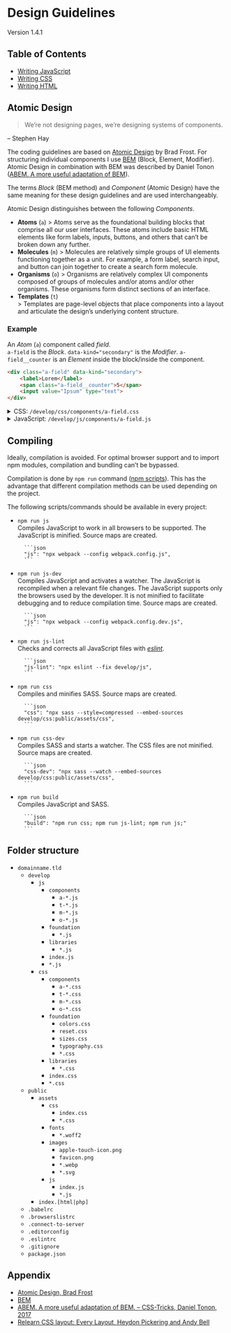 # Design Guidelines
Version 1.4.1

## Table of Contents

- [Writing JavaScript](js/README.md)
- [Writing CSS](css/README.md)
- [Writing HTML](html/README.md)


## Atomic Design

> We’re not designing pages, we’re designing systems of components. 

– Stephen Hay

The coding guidelines are based on [Atomic Design](https://atomicdesign.bradfrost.com) by Brad Frost. For structuring individual components I use [BEM](https://getbem.com) (Block, Element, Modifier). Atomic Design in combination with BEM was described by Daniel Tonon ([ABEM. A more useful adaptation of BEM](https://css-tricks.com/abem-useful-adaptation-bem/)).

The terms *Block* (BEM method) and *Component* (Atomic Design) have the same meaning for these design guidelines and are used interchangeably.

Atomic Design distinguishes between the following *Components*.
- **Atoms** (`a`)
		> Atoms serve as the foundational building blocks that comprise all our user interfaces. These atoms include basic HTML elements like form labels, inputs, buttons, and others that can’t be broken down any further.
- **Molecules** (`m`) 
		> Molecules are relatively simple groups of UI elements functioning together as a unit. For example, a form label, search input, and button can join together to create a search form molecule.
- **Organisms** (`o`) 
		> Organisms are relatively complex UI components composed of groups of molecules and/or atoms and/or other organisms. These organisms form distinct sections of an interface.
- **Templates** (`t`)  
		> Templates are page-level objects that place components into a layout and articulate the design’s underlying content structure.

### Example

An *Atom* (`a`) component called *field*.  
`a-field` is the *Block*. `data-kind="secondary"` is the *Modifier*. `a-field__counter` is an *Element* inside the block/inside the component.

```html
<div class="a-field" data-kind="secondary">
	<label>Lorem</label>
	<span class="a-field__counter">5</span>
	<input value="Ipsum" type="text">
</div>
```

<details>
<summary>CSS: <code>/develop/css/components/a-field.css</code></summary>

```css
.a-field {
	> label {
		font-weight: 700;
	}
	
	&[data-kind="secondary"] {
		> label {
			color: gray;
		}
	}
}

.a-field__counter {
	font-size: 0.8em;
}
```

</details>

<details>
<summary>JavaScript: <code>/develop/js/components/a-field.js</code></summary>

```js
class AField {
	constructor(element) {
		const inputElement = element.querySelector('input');
		const counterElement = element.querySelector('.a-field__counter');
		
		function onInputChange() {
			counterElement.innerText = inputElement.value.length;
		}
		
		inputElement.addEventListener('change', onInputChange);
	}
}

export default AField;
```
</details>


## Compiling

Ideally, compilation is avoided. For optimal browser support and to import npm modules, compilation and bundling can’t be bypassed.

Compilation is done by `npm run` command ([npm scripts](https://docs.npmjs.com/cli/using-npm/scripts)). This has the advantage that different compilation methods can be used depending on the project.

The following scripts/commands should be available in every project:

- `npm run js`  
		Compiles JavaScript to work in all browsers to be supported. The JavaScript is minified. Source maps are created.  
	
		```json
		"js": "npx webpack --config webpack.config.js",
		```
		
- `npm run js-dev`  
		Compiles JavaScript and activates a watcher. The JavaScript is recompiled when a relevant file changes. The JavaScript supports only the browsers used by the developer. It is not minified to facilitate debugging and to reduce compilation time. Source maps are created.  
	
		```json
		"js": "npx webpack --config webpack.config.dev.js",
		```
	
- `npm run js-lint`  
		Checks and corrects all JavaScript files with [*eslint*](https://eslint.org).  
	
		```json
		"js-lint": "npx eslint --fix develop/js",
		```
	
- `npm run css`  
		Compiles and minifies SASS. Source maps are created.  
	
		```json
		"css": "npx sass --style=compressed --embed-sources develop/css:public/assets/css",
		```
	
- `npm run css-dev`  
		Compiles SASS and starts a watcher. The CSS files are not minified. Source maps are created.  
	
		```json
		"css-dev": "npx sass --watch --embed-sources develop/css:public/assets/css",
		```
	
- `npm run build`  
		Compiles JavaScript and SASS.  
	
		```json
		"build": "npm run css; npm run js-lint; npm run js;"
		```


## Folder structure

- `domainname.tld`
	- `develop`
		- `js`
			- `components`
				- `a-*.js`
				- `t-*.js`
				- `m-*.js`
				- `o-*.js`
			- `foundation`
				- `*.js`
			- `libraries`
				- `*.js`
			- `index.js`
			- `*.js`
		- `css`
			- `components`
				- `a-*.css`
				- `t-*.css`
				- `m-*.css`
				- `o-*.css`
			- `foundation`
				- `colors.css`
				- `reset.css`
				- `sizes.css`
				- `typography.css`
				- `*.css`
			- `libraries`
				- `*.css`
			- `index.css`
			- `*.css`
	- `public`
		- `assets`
			- `css`
				- `index.css`
				- `*.css`
			- `fonts`
				- `*.woff2`
			- `images`
				- `apple-touch-icon.png`
				- `favicon.png`
				- `*.webp`
				- `*.svg`
			- `js`
				- `index.js`
				- `*.js`
		- `index.[html|php]`
	- `.babelrc`
	- `.browserslistrc`
	- `.connect-to-server`
	- `.editorconfig`
	- `.eslintrc`
	- `.gitignore`
	- `package.json`


## Appendix

- [Atomic Design, Brad Frost](https://atomicdesign.bradfrost.com)
- [BEM](https://getbem.com)
- [ABEM. A more useful adaptation of BEM. – CSS-Tricks, Daniel Tonon, 2017](https://css-tricks.com/abem-useful-adaptation-bem/)
- [Relearn CSS layout: Every Layout, Heydon Pickering and Andy Bell](https://every-layout.dev)
